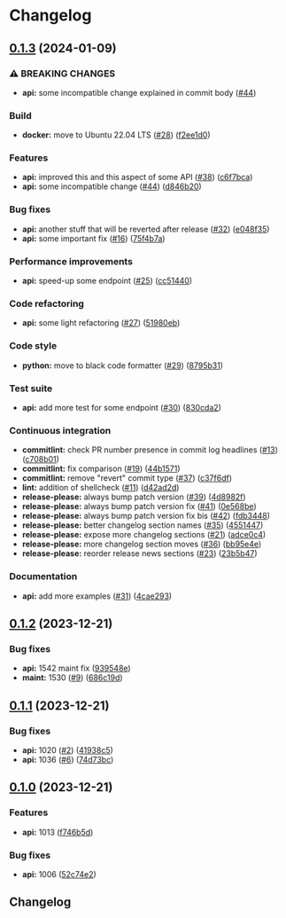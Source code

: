 # Changelog

## [0.1.3](https://github.com/tiborsimko/release-please-test/compare/0.1.2...0.1.3) (2024-01-09)


### ⚠ BREAKING CHANGES

* **api:** some incompatible change explained in commit body ([#44](https://github.com/tiborsimko/release-please-test/issues/44))

### Build

* **docker:** move to Ubuntu 22.04 LTS ([#28](https://github.com/tiborsimko/release-please-test/issues/28)) ([f2ee1d0](https://github.com/tiborsimko/release-please-test/commit/f2ee1d0e0b02b065a274906e98711677ca546015))


### Features

* **api:** improved this and this aspect of some API ([#38](https://github.com/tiborsimko/release-please-test/issues/38)) ([c6f7bca](https://github.com/tiborsimko/release-please-test/commit/c6f7bca813798a4961a3790af9201c9c05fc28ea))
* **api:** some incompatible change ([#44](https://github.com/tiborsimko/release-please-test/issues/44)) ([d846b20](https://github.com/tiborsimko/release-please-test/commit/d846b20e0d54dd857082d392fdb9b2120a19838a))


### Bug fixes

* **api:** another stuff that will be reverted after release ([#32](https://github.com/tiborsimko/release-please-test/issues/32)) ([e048f35](https://github.com/tiborsimko/release-please-test/commit/e048f3595ed54fa071b37eb0d3c309a6e3ad7c21))
* **api:** some important fix ([#16](https://github.com/tiborsimko/release-please-test/issues/16)) ([75f4b7a](https://github.com/tiborsimko/release-please-test/commit/75f4b7a666a3237ee766b084fd00a1b9e453b6a1))


### Performance improvements

* **api:** speed-up some endpoint ([#25](https://github.com/tiborsimko/release-please-test/issues/25)) ([cc51440](https://github.com/tiborsimko/release-please-test/commit/cc5144003bf297e7732e281904f70f5e76e7d6de))


### Code refactoring

* **api:** some light refactoring ([#27](https://github.com/tiborsimko/release-please-test/issues/27)) ([51980eb](https://github.com/tiborsimko/release-please-test/commit/51980ebb2d657bf51877c3ec05e0d53a632a95a0))


### Code style

* **python:** move to black code formatter ([#29](https://github.com/tiborsimko/release-please-test/issues/29)) ([8795b31](https://github.com/tiborsimko/release-please-test/commit/8795b31772a0c179c3602c2da8fad947928a6390))


### Test suite

* **api:** add more test for some endpoint ([#30](https://github.com/tiborsimko/release-please-test/issues/30)) ([830cda2](https://github.com/tiborsimko/release-please-test/commit/830cda299a69fa8ee89558f51809f7bb9fe303f0))


### Continuous integration

* **commitlint:** check PR number presence in commit log headlines ([#13](https://github.com/tiborsimko/release-please-test/issues/13)) ([c708b01](https://github.com/tiborsimko/release-please-test/commit/c708b019c35d339dec6f7bc857bbc570ced3af05))
* **commitlint:** fix comparison ([#19](https://github.com/tiborsimko/release-please-test/issues/19)) ([44b1571](https://github.com/tiborsimko/release-please-test/commit/44b157191040726a51afcbbc495e838ab35933b3))
* **commitlint:** remove "revert" commit type ([#37](https://github.com/tiborsimko/release-please-test/issues/37)) ([c37f6df](https://github.com/tiborsimko/release-please-test/commit/c37f6df3e2100d4290be6be5b2f09966a3c336d6))
* **lint:** addition of shellcheck ([#11](https://github.com/tiborsimko/release-please-test/issues/11)) ([d42ad2d](https://github.com/tiborsimko/release-please-test/commit/d42ad2d90752b1ea585b7aa9e8c3908ca0c87db9))
* **release-please:** always bump patch version ([#39](https://github.com/tiborsimko/release-please-test/issues/39)) ([4d8982f](https://github.com/tiborsimko/release-please-test/commit/4d8982f0bcaeba5485fa7131b6a0869b28c4fa9d))
* **release-please:** always bump patch version fix ([#41](https://github.com/tiborsimko/release-please-test/issues/41)) ([0e568be](https://github.com/tiborsimko/release-please-test/commit/0e568bea99e7b4e5a64ee5f9cf49a7bb13305182))
* **release-please:** always bump patch version fix bis ([#42](https://github.com/tiborsimko/release-please-test/issues/42)) ([fdb3448](https://github.com/tiborsimko/release-please-test/commit/fdb34488f448fa003c92414210dbcdfbfe212cbf))
* **release-please:** better changelog section names ([#35](https://github.com/tiborsimko/release-please-test/issues/35)) ([4551447](https://github.com/tiborsimko/release-please-test/commit/45514472da4e1ab67a1704578a73f59e984785cd))
* **release-please:** expose more changelog sections ([#21](https://github.com/tiborsimko/release-please-test/issues/21)) ([adce0c4](https://github.com/tiborsimko/release-please-test/commit/adce0c4c83f173132c8a6ac8a43e454cabd38455))
* **release-please:** more changelog section moves ([#36](https://github.com/tiborsimko/release-please-test/issues/36)) ([bb95e4e](https://github.com/tiborsimko/release-please-test/commit/bb95e4eb5a8b012cbda1b781845b1f1e67f23ed1))
* **release-please:** reorder release news sections ([#23](https://github.com/tiborsimko/release-please-test/issues/23)) ([23b5b47](https://github.com/tiborsimko/release-please-test/commit/23b5b47ca9db079dd11a2b3ff7de615c9621bc0a))


### Documentation

* **api:** add more examples ([#31](https://github.com/tiborsimko/release-please-test/issues/31)) ([4cae293](https://github.com/tiborsimko/release-please-test/commit/4cae293f11234fba2d328f3c7e60edabee6c2767))

## [0.1.2](https://github.com/tiborsimko/release-please-test/compare/v0.1.1...0.1.2) (2023-12-21)


### Bug fixes

* **api:** 1542 maint fix ([939548e](https://github.com/tiborsimko/release-please-test/commit/939548ec54f544df579642a82321f9a90198a745))
* **maint:** 1530 ([#9](https://github.com/tiborsimko/release-please-test/issues/9)) ([686c19d](https://github.com/tiborsimko/release-please-test/commit/686c19d72f95028d2691deb3c80a66030d275d6a))

## [0.1.1](https://github.com/tiborsimko/release-please-test/compare/v0.1.0...v0.1.1) (2023-12-21)


### Bug fixes

* **api:** 1020 ([#2](https://github.com/tiborsimko/release-please-test/issues/2)) ([41938c5](https://github.com/tiborsimko/release-please-test/commit/41938c5e2a7bf6dfa9bb8e8090ffeebcbd1a899b))
* **api:** 1036 ([#6](https://github.com/tiborsimko/release-please-test/issues/6)) ([74d73bc](https://github.com/tiborsimko/release-please-test/commit/74d73bcce4855a6f4eb176847038a72e87c6dd6b))

## [0.1.0](https://github.com/tiborsimko/release-please-test/compare/v0.0.1...v0.1.0) (2023-12-21)


### Features

* **api:** 1013 ([f746b5d](https://github.com/tiborsimko/release-please-test/commit/f746b5dce75b0245df6154c7a510c472f1dd6669))


### Bug fixes

* **api:** 1006 ([52c74e2](https://github.com/tiborsimko/release-please-test/commit/52c74e27a3c4ebeb40b0c8fa88d6b219a5dd1bf9))

## Changelog
